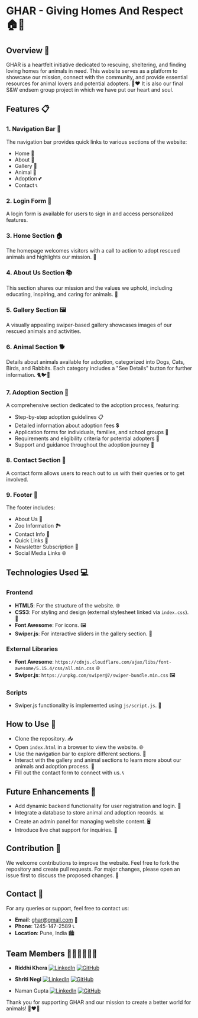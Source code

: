 # GHAR - Giving Homes And Respect 🏠🐾


## Overview 🌟
GHAR is a heartfelt initiative dedicated to rescuing, sheltering, and finding loving homes for animals in need. This website serves as a platform to showcase our mission, connect with the community, and provide essential resources for animal lovers and potential adopters. 🐶❤️
It is also our final S&W endsem group project in which we have put our heart and soul.

## Features 📋
### 1. **Navigation Bar** 🧭
The navigation bar provides quick links to various sections of the website:
+ Home 🏡
+ About 📖
+ Gallery 📸
+ Animal 🐾
+ Adoption 💕
+ Contact 📞

### 2. **Login Form** 🔐
A login form is available for users to sign in and access personalized features.

### 3. **Home Section** 🏠
The homepage welcomes visitors with a call to action to adopt rescued animals and highlights our mission. 🤝

### 4. **About Us Section** 📚
This section shares our mission and the values we uphold, including educating, inspiring, and caring for animals. 🌈

### 5. **Gallery Section** 🖼️

A visually appealing swiper-based gallery showcases images of our rescued animals and activities.

### 6. **Animal Section** 🐕
Details about animals available for adoption, categorized into Dogs, Cats, Birds, and Rabbits. Each category includes a "See Details" button for further information. 🐈🐦🐰

### 7. **Adoption Section** 💖
A comprehensive section dedicated to the adoption process, featuring:
+ Step-by-step adoption guidelines 📋
+ Detailed information about adoption fees 💲
+ Application forms for individuals, families, and school groups 📝
+ Requirements and eligibility criteria for potential adopters 🤝
+ Support and guidance throughout the adoption journey 🌟

### 8. **Contact Section** 📧
A contact form allows users to reach out to us with their queries or to get involved.

### 9. **Footer** 🔻
The footer includes:
+ About Us 📖
+ Zoo Information 🏞️
+ Contact Info 📱
+ Quick Links 🔗
+ Newsletter Subscription 📰
+ Social Media Links 🌐

## Technologies Used 💻
### Frontend
+ **HTML5**: For the structure of the website. 🌐
+ **CSS3**: For styling and design (external stylesheet linked via `index.css`). 🎨
+ **Font Awesome**: For icons. 🖼️
+ **Swiper.js**: For interactive sliders in the gallery section. 📸
 
### External Libraries
+ **Font Awesome**: `https://cdnjs.cloudflare.com/ajax/libs/font-awesome/5.15.4/css/all.min.css` 🌐
+ **Swiper.js**: `https://unpkg.com/swiper@7/swiper-bundle.min.css` 🖼️
  
### Scripts
+ Swiper.js functionality is implemented using `js/script.js`. 📂
  
## How to Use 🚀
+ Clone the repository. 📥
+ Open `index.html` in a browser to view the website. 🌐
+ Use the navigation bar to explore different sections. 🧭
+ Interact with the gallery and animal sections to learn more about our animals and adoption process. 🐾
+ Fill out the contact form to connect with us. 📞

## Future Enhancements 🚧
+ Add dynamic backend functionality for user registration and login. 🔐
+ Integrate a database to store animal and adoption records. 📊
+ Create an admin panel for managing website content. 🖥️
+ Introduce live chat support for inquiries. 💬

## Contribution 🤝
We welcome contributions to improve the website. Feel free to fork the repository and create pull requests. For major changes, please open an issue first to discuss the proposed changes. 🌟

## Contact 📧
For any queries or support, feel free to contact us:
+ **Email**: ghar@gmail.com 📨
+ **Phone**: 1245-147-2589 📞
+ **Location**: Pune, India 🏙️

## Team Members 👩‍💻👩‍💻👨‍💻

+ **Riddhi Khera**  [![LinkedIn](https://img.icons8.com/ios-filled/30/0077b5/linkedin.png)](https://www.linkedin.com/in/riddhikhera/) [![GitHub](https://img.icons8.com/ios-glyphs/30/000000/github.png)](https://github.com/code-x-r)

+ **Shriti Negi** [![LinkedIn](https://img.icons8.com/ios-filled/30/0077b5/linkedin.png)](https://www.linkedin.com/in/shriti-negi-323747338/) [![GitHub](https://img.icons8.com/ios-glyphs/30/000000/github.png)](https://github.com/Shriti507)


+ Naman Gupta [![LinkedIn](https://img.shields.io/badge/-LinkedIn-blue?style=flat&logo=linkedin&logoColor=white)](https://www.linkedin.com/in/naman-gupta-769509297/) [![GitHub](https://img.shields.io/badge/-GitHub-black?style=flat&logo=github&logoColor=white)](https://github.com/gnaman734)

Thank you for supporting GHAR and our mission to create a better world for animals! 🐾❤️🌈
